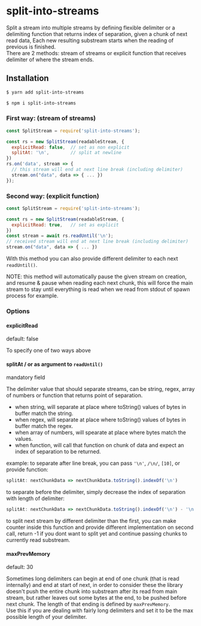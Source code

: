 # split-into-streams

Split a stream into multiple streams by defining flexible delimiter or a delimiting function that returns index of separation, given a chunk of next read data, Each new resulting substream starts when the reading of previous is finished.
<br/>There are 2 methods: stream of streams or explicit function that receives delimiter of where the stream ends.

## Installation

```bash
$ yarn add split-into-streams
```

```bash
$ npm i split-into-streams
```

### First way: (stream of streams)

```js
const SplitStream = require('split-into-streams');

const rs = new SplitStream(readableStream, {
  explicitRead: false,  // set as non explicit
  splitAt: '\n',        // split at newline
})
rs.on('data', stream => {
  // this stream will end at next line break (including delimiter)
  stream.on("data", data => { ... })
});
```

### Second way: (explicit function)

```js
const SplitStream = require('split-into-streams');

const rs = new SplitStream(readableStream, {
  explicitRead: true,   // set as explicit
})
const stream = await rs.readUntil('\n');
// received stream will end at next line break (including delimiter)
stream.on("data", data => { ... })
```
With this method you can also provide different delimiter to each next `readUntil()`.

NOTE: this method will automatically pause the given stream on creation, and resume & pause when reading each next chunk, this  will force the main stream to stay until everything is read when we read from stdout of spawn process for example.

### Options

#### explicitRead
default: false

To specify one of two ways above

#### splitAt / or as argument to `readUntil()`
mandatory field

The delimiter value that should separate streams, can be string, regex, array of numbers or function that returns point of separation.
- when string, will separate at place where toString() values of bytes in buffer match the string.
- when regex, will separate at place where toString() values of bytes in buffer match the regex.
- when array of numbers, will spearate at place where bytes match the values.
- when function, will call that function on chunk of data and expect an index of separation to be returned.

example: to separate after line break, you can pass `'\n'`, `/\n/`, `[10]`, or provide function:
```js
splitAt: nextChunkData => nextChunkData.toString().indexOf('\n')
```
to separate before the delimiter, simply decrease the index of separation with length of delimiter:
```js
splitAt: nextChunkData => nextChunkData.toString().indexOf('\n') - '\n'.length
```
to split next stream by different delimiter than the first, you can make counter inside this function and provide different implementation on second call, return -1 if you dont want to split yet and continue passing chunks to currently read substream.

#### maxPrevMemory
default: 30

Sometimes long delimiters can begin at end of one chunk (that is read internally) and end at start of next, in order to consider these the library doesn't push the entire chunk into substream after its read from main stream, but rather leaves out some bytes at the end, to be pushed before next chunk. The length of that ending is defined by `maxPrevMemory`.
<br/>Use this if you are dealing with fairly long delimiters and set it to be the max possible length of your delimiter.
